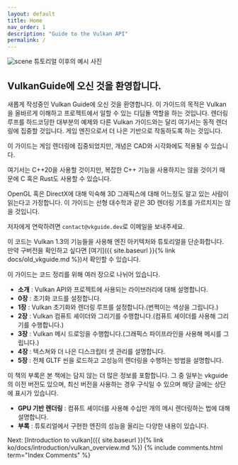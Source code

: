 ```yaml
---
layout: default
title: Home
nav_order: 1
description: "Guide to the Vulkan API"
permalink: /
---
```



![scene]({{site.baseurl}}/diagrams/fullscene.png)
튜토리얼 이후의 예시 사진

## VulkanGuide에 오신 것을 환영합니다.

새롭게 작성중인 Vulkan Guide에 오신 것을 환영합니다. 이 가이드의 목적은 Vulkan을 올바르게 이해하고 프로젝트에서 일할 수 있는 디딤돌 역할을 하는 것입니다. 렌더링 루프를 하드코딩한 대부분의 예제와 다른 Vulkan 가이드와는 달리 여기서는 동적 렌더링에 집중할 것입니다. 게임 엔진으로서 더 나은 기반으로 작동하도록 하는 것입니다.

이 가이드는 게임 렌더링에 집중되었지만, 개념은 CAD와 시각화에도 적용될 수 있습니다.

여기서는 C++20을 사용할 것이지만, 복잡한 C++ 기능을 사용하지는 않을 것이기 때문에 C 혹은 Rust도 사용할 수 있습니다.

OpenGL 혹은 DirectX에 대해 익숙해 3D 그래픽스에 대해 어느정도 알고 있는 사람이 읽는다고 가정합니다. 이 가이드는 선형 대수학과 같은 3D 렌더링 기초를 가르치지는 않을 것입니다.

저자에게 연락하려면 `contact@vkguide.dev`로 이메일을 보내주세요.

이 코드는 Vulkan 1.3의 기능들을 사용해 엔진 아키텍처와 튜토리얼을 단순화합니다. 만약 구버전을 확인하고 싶다면 [여기]({{ site.baseurl }}{% link docs/old_vkguide.md %})서 확인할 수 있습니다. 

이 가이드는 코드 정리를 위해 여러 장으로 나뉘어 있습니다.

- **소개** : Vulkan API와 프로젝트에 사용되는 라이브러리에 대해 설명합니다.
- **0장** : 초기화 코드를 설정합니다.
- **1장** : Vulkan 초기화와 렌더링 루프를 설정합니다.(번쩍이는 색상을 그립니다.)
- **2장** : Vulkan 컴퓨트 셰이더와 그리기를 수행합니다.(컴퓨트 셰이더를 사용해 그리기를 수행합니다.)
- **3장** : Vulkan 메시 드로잉을 수행합니다.(그래픽스 파이프라인을 사용해 메시를 그립니다.)
- **4장** : 텍스쳐와 더 나은 디스크립터 셋 관리를 설명합니다.
- **5장** : 전체 GLTF 씬을 로드하고 고성능의 렌더링을 수행하는 방법을 설명합니다.

이 책의 부록은 본 책에는 담지 않는 더 많은 정보를 포함합니다. 그 중 일부는 vkguide의 이전 버전도 있으며, 최신 버전을 사용하는 경우 구식일 수 있으며 해당 글에는 상단에 표시가 있습니다.

- **GPU 기반 렌더링** : 컴퓨트 셰이더를 사용해 수십만 개의 메시 렌더링하는 법에 대해 설명합니다.
- **부록** : 튜토리얼에서 구현한 엔진의 성능을 올리는 다양한 내용이 있습니다.


Next: [Introduction to vulkan]({{ site.baseurl }}{% link ko/docs/introduction/vulkan_overview.md %})
{% include comments.html term="Index Comments" %}